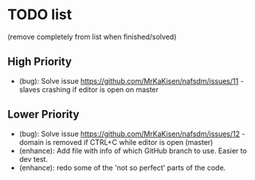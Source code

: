 # TODO list
(remove completely from list when finished/solved)

## High Priority
* (bug): Solve issue https://github.com/MrKaKisen/nafsdm/issues/11 - slaves crashing if editor is open on master

## Lower Priority
* (bug): Solve issue https://github.com/MrKaKisen/nafsdm/issues/12 - domain is removed if CTRL+C while editor is open (master)
* (enhance): Add file with info of which GitHub branch to use. Easier to dev test.
* (enhance): redo some of the 'not so perfect' parts of the code.
